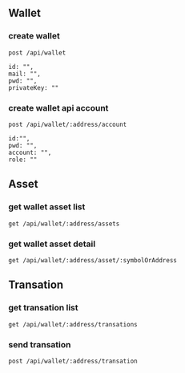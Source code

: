 

## Wallet

### create wallet

`post /api/wallet`

```
id: "",
mail: "",
pwd: "",
privateKey: ""
```

### create wallet api account
`post /api/wallet/:address/account`

```
id:"",
pwd: "",
account: "",
role: ""
```

## Asset

### get wallet asset list
`get /api/wallet/:address/assets`

### get wallet asset detail
`get /api/wallet/:address/asset/:symbolOrAddress`


## Transation

### get transation list
`get /api/wallet/:address/transations`

### send transation
`post /api/wallet/:address/transation`
